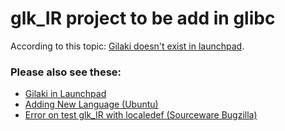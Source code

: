 # glk_IR project to be add in glibc

According to this topic: [Gilaki doesn't exist in launchpad](https://answers.launchpad.net/launchpad/+question/694744).

### Please also see these:
* [Gilaki in Launchpad](https://translations.launchpad.net/+languages/glk)
* [Adding New Language (Ubuntu)](https://wiki.ubuntu.com/Translations/KnowledgeBase/AddingNewLanguage)
* [Error on test glk_IR with localedef (Sourceware Bugzilla)](https://sourceware.org/bugzilla/show_bug.cgi?id=27163)

